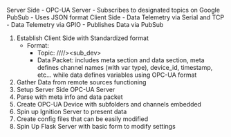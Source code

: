 Server Side
	- OPC-UA Server
	- Subscribes to designated topics on Google PubSub
	- Uses JSON format
Client Side
	- Data Telemetry via Serial and TCP
	- Data Telemetry via GPIO
	- Publishes Data via PubSub

1) Establish Client Side with Standardized format
	- Format:
		- Topic: /<org>/<group>/<dev>/><sub_dev>
		- Data Packet: includes meta section and data section, meta defines 				channel names (with var type), device_id, timestamp, etc... 				while data defines variables using OPC-UA format 
2) Gather Data from remote sources functioning
3) Setup Server Side OPC-UA Server
4) Parse with meta info and data packet
5) Create OPC-UA Device with subfolders and channels embedded
6) Spin up Ignition Server to present data
7) Create config files that can be easily modified
8) Spin Up Flask Server with basic form to modify settings
